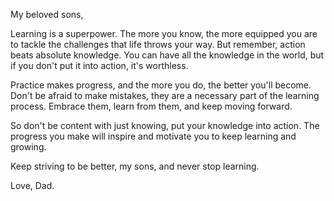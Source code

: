My beloved sons,

Learning is a superpower. The more you know, the more equipped you are to tackle the challenges that life throws your way. But remember, action beats absolute knowledge. You can have all the knowledge in the world, but if you don't put it into action, it's worthless.

Practice makes progress, and the more you do, the better you'll become. Don't be afraid to make mistakes, they are a necessary part of the learning process. Embrace them, learn from them, and keep moving forward.

So don't be content with just knowing, put your knowledge into action. The progress you make will inspire and motivate you to keep learning and growing.

Keep striving to be better, my sons, and never stop learning.

Love, Dad.
